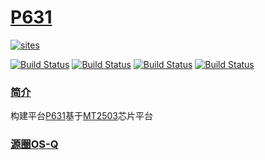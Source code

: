 ﻿# [P631](https://github.com/OS-Q/P631)

[![sites](http://182.61.61.133/link/resources/OSQ.png)](http://www.OS-Q.com)

[![Build Status](https://github.com/OS-Q/P631/workflows/CI/badge.svg)](https://github.com/OS-Q/P631/actions/workflows/CI.yml)
[![Build Status](https://cloud.drone.io/api/badges/OS-Q/P631/status.svg)](https://cloud.drone.io/OS-Q/P631)
[![Build Status](https://circleci.com/gh/OS-Q/P631.svg?style=svg)](https://circleci.com/gh/OS-Q/P631)
[![Build Status](https://travis-ci.com/OS-Q/P631.svg?branch=master)](https://travis-ci.com/OS-Q/P631)

### [简介](https://github.com/OS-Q/P631/wiki)

构建平台[P631](https://github.com/OS-Q/P151)基于[MT2503](https://github.com/SoCXin/MT2503)芯片平台


### [源圈OS-Q](http://www.OS-Q.com)
